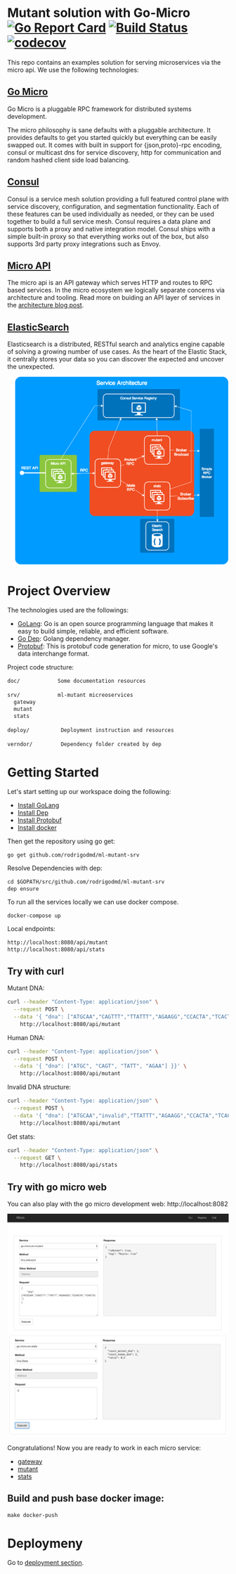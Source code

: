 # Mutant solution with Go-Micro [![Go Report Card](https://goreportcard.com/badge/github.com/rodrigodmd/ml-mutant-srv)](https://goreportcard.com/report/github.com/rodrigodmd/ml-mutant-srv) [![Build Status](https://travis-ci.org/rodrigodmd/ml-mutant-srv.svg?branch=master)](https://travis-ci.org/rodrigodmd/ml-mutant-srv) [![codecov](https://codecov.io/gh/rodrigodmd/ml-mutant-srv/branch/master/graph/badge.svg)](https://codecov.io/gh/rodrigodmd/ml-mutant-srv)

This repo contains an examples solution for serving microservices via the micro api. We use the following technologies:

## [Go Micro](https://micro.mu/docs/)
Go Micro is a pluggable RPC framework for distributed systems development.

The micro philosophy is sane defaults with a pluggable architecture. It provides defaults to get you started quickly but everything can be easily swapped out. It comes with built in support for {json,proto}-rpc encoding, consul or multicast dns for service discovery, http for communication and random hashed client side load balancing.

## [Consul](https://www.consul.io/intro/index.html)

Consul is a service mesh solution providing a full featured control plane with service discovery, configuration, and segmentation functionality. Each of these features can be used individually as needed, or they can be used together to build a full service mesh. Consul requires a data plane and supports both a proxy and native integration model. Consul ships with a simple built-in proxy so that everything works out of the box, but also supports 3rd party proxy integrations such as Envoy.

## [Micro API](https://github.com/micro/micro/tree/master/api)
The micro api is an API gateway which serves HTTP and routes to RPC based services. 
In the micro ecosystem we logically separate concerns via architecture and tooling. Read more on buiding an API layer of services 
in the [architecture blog post](https://micro.mu/blog/2016/04/18/micro-architecture.html).

## [ElasticSearch](https://www.elastic.co/products/elasticsearch)

Elasticsearch is a distributed, RESTful search and analytics engine capable of solving a growing number of use cases. As the heart of the Elastic Stack, it centrally stores your data so you can discover the expected and uncover the unexpected.

![Service Architecture](doc/architecture.png)

# Project Overview
The technologies used are the followings:
* [GoLang](http://www.golang.org/): Go is an open source programming language that makes it easy to build simple, reliable, and efficient software.
* [Go Dep](https://github.com/golang/dep): Golang dependency manager.
* [Protobuf](https://github.com/golang/protobuf): This is protobuf code generation for micro, to use Google's data interchange format.

Project code structure:

    doc/            Some documentation resources

    srv/            ml-mutant micreoservices
      gateway
      mutant
      stats
    
    deploy/          Deployment instruction and resources

    verndor/         Dependency folder created by dep



# Getting Started

Let's start setting up our workspace doing the following:

* [Install GoLang](https://golang.org/doc/install)
* [Install Dep](https://github.com/golang/dep#installation)
* [Install Protobuf](https://github.com/micro/protoc-gen-micro#install)
* [Install docker](https://docs.docker.com/install/)

Then get the repository using go get:

    go get github.com/rodrigodmd/ml-mutant-srv

Resolve Dependencies with dep:

    cd $GOPATH/src/github.com/rodrigodmd/ml-mutant-srv
    dep ensure

To run all the services locally we can use docker compose.

    docker-compose up

Local endpoints:

    http://localhost:8080/api/mutant
    http://localhost:8080/api/stats

## Try with curl
Mutant DNA:
```bash
curl --header "Content-Type: application/json" \
  --request POST \
  --data '{ "dna": ["ATGCAA","CAGTTT","TTATTT","AGAAGG","CCACTA","TCACTG"] }}' \
	http://localhost:8080/api/mutant
```
Human DNA:
```bash
curl --header "Content-Type: application/json" \
  --request POST \
  --data '{ "dna": ["ATGC", "CAGT", "TATT", "AGAA"] }}' \
	http://localhost:8080/api/mutant
```
Invalid DNA structure:
```bash
curl --header "Content-Type: application/json" \
  --request POST \
  --data '{ "dna": ["ATGCAA","invalid","TTATTT","AGAAGG","CCACTA","TCACTG"] }}' \
	http://localhost:8080/api/mutant
```
Get stats:
```bash
curl --header "Content-Type: application/json" \
  --request GET \
	http://localhost:8080/api/stats
```

## Try with go micro web
You can also play with the go micro development web: http://localhost:8082

![Web 1](doc/web1.png)
![Web 2](doc/web2.png)

Congratulations! Now you are ready to work in each micro service:

* [gateway](srv/gateway)
* [mutant](srv/mutant)
* [stats](srv/stats)

## Build and push base docker image:

    make docker-push

# Deploymeny

Go to [deployment section](deploy).
